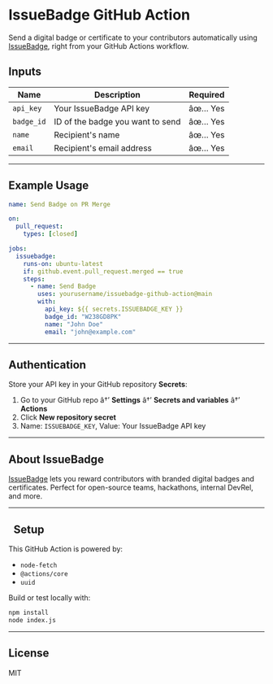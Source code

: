 #  IssueBadge GitHub Action

Send a digital badge or certificate to your contributors automatically using [IssueBadge](https://issuebadge.com), right from your GitHub Actions workflow.

## Inputs

| Name      | Description                        | Required |
|-----------|------------------------------------|----------|
| `api_key` | Your IssueBadge API key            | âœ… Yes    |
| `badge_id`| ID of the badge you want to send   | âœ… Yes    |
| `name`    | Recipient's name                   | âœ… Yes    |
| `email`   | Recipient's email address          | âœ… Yes    |

---

## Example Usage

```yaml
name: Send Badge on PR Merge

on:
  pull_request:
    types: [closed]

jobs:
  issuebadge:
    runs-on: ubuntu-latest
    if: github.event.pull_request.merged == true
    steps:
      - name: Send Badge
        uses: yourusername/issuebadge-github-action@main
        with:
          api_key: ${{ secrets.ISSUEBADGE_KEY }}
          badge_id: "W238GD8PK"
          name: "John Doe"
          email: "john@example.com"
```

---

##  Authentication

Store your API key in your GitHub repository **Secrets**:

1. Go to your GitHub repo â†’ **Settings** â†’ **Secrets and variables** â†’ **Actions**
2. Click **New repository secret**
3. Name: `ISSUEBADGE_KEY`, Value: Your IssueBadge API key

---

##  About IssueBadge

[IssueBadge](https://issuebadge.com) lets you reward contributors with branded digital badges and certificates. Perfect for open-source teams, hackathons, internal DevRel, and more.

---

##   Setup

This GitHub Action is powered by:
- `node-fetch`
- `@actions/core`
- `uuid`

Build or test locally with:

```bash
npm install
node index.js
```

---

##  License

MIT
